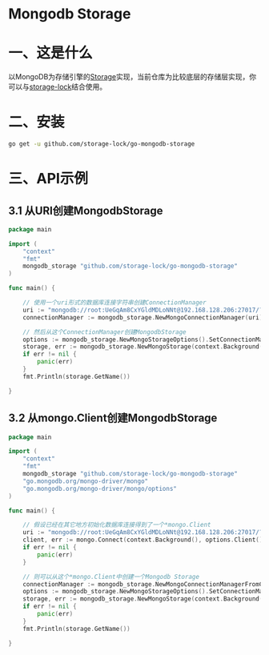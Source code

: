 # Mongodb Storage 

# 一、这是什么

以MongoDB为存储引擎的[Storage](https://github.com/storage-lock/go-storage)实现，当前仓库为比较底层的存储层实现，你可以与[storage-lock](https://github.com/storage-lock/go-storage-lock)结合使用。


# 二、安装

```bash
go get -u github.com/storage-lock/go-mongodb-storage
```

# 三、API示例

## 3.1 从URI创建MongodbStorage

```go
package main

import (
	"context"
	"fmt"
	mongodb_storage "github.com/storage-lock/go-mongodb-storage"
)

func main() {

	// 使用一个uri形式的数据库连接字符串创建ConnectionManager
	uri := "mongodb://root:UeGqAm8CxYGldMDLoNNt@192.168.128.206:27017/?connectTimeoutMS=300000"
	connectionManager := mongodb_storage.NewMongoConnectionManager(uri)

	// 然后从这个ConnectionManager创建MongodbStorage
	options := mongodb_storage.NewMongoStorageOptions().SetConnectionManager(connectionManager)
	storage, err := mongodb_storage.NewMongoStorage(context.Background(), options)
	if err != nil {
		panic(err)
	}
	fmt.Println(storage.GetName())

}
```

## 3.2 从mongo.Client创建MongodbStorage

```go
package main

import (
	"context"
	"fmt"
	mongodb_storage "github.com/storage-lock/go-mongodb-storage"
	"go.mongodb.org/mongo-driver/mongo"
	"go.mongodb.org/mongo-driver/mongo/options"
)

func main() {

	// 假设已经在其它地方初始化数据库连接得到了一个*mongo.Client
	uri := "mongodb://root:UeGqAm8CxYGldMDLoNNt@192.168.128.206:27017/?connectTimeoutMS=300000"
	client, err := mongo.Connect(context.Background(), options.Client().ApplyURI(uri))
	if err != nil {
		panic(err)
	}

	// 则可以从这个*mongo.Client中创建一个Mongodb Storage
	connectionManager := mongodb_storage.NewMongoConnectionManagerFromClient(client)
	options := mongodb_storage.NewMongoStorageOptions().SetConnectionManager(connectionManager)
	storage, err := mongodb_storage.NewMongoStorage(context.Background(), options)
	if err != nil {
		panic(err)
	}
	fmt.Println(storage.GetName())

}
```

